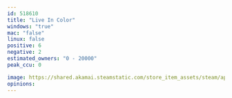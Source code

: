 ```yaml
---
id: 518610
title: "Live In Color"
windows: "true"
mac: "false"
linux: false
positive: 6
negative: 2
estimated_owners: "0 - 20000"
peak_ccu: 0

image: https://shared.akamai.steamstatic.com/store_item_assets/steam/apps/518610/header.jpg?t=1474871109
opinions:
---
```

